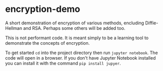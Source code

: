 # encryption-demo

A short demonstration of encryption of various methods, encluding Diffie-Hellman and RSA. Perhaps some others will be added too. 

This is not performant code. It is meant simply to be a learning tool to demonstrate the concepts of encryption.

To get started `cd` into the project directory then run `jupyter notebook`. The code will open in a browser. If you don't have Jupyter Notebook installed you can install it with the command `pip install jupyer`.
